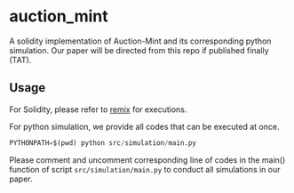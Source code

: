 # auction_mint
A solidity implementation of Auction-Mint and its corresponding python simulation.
Our paper will be directed from this repo if published finally (TAT).

## Usage
For Solidity, please refer to [remix](https://remix.ethereum.org/) for executions.

For python simulation, we provide all codes that can be executed at once.
```python
PYTHONPATH=$(pwd) python src/simulation/main.py
```
Please comment and uncomment corresponding line of codes in 
the main() function of script `src/simulation/main.py` to conduct all simulations in our paper.